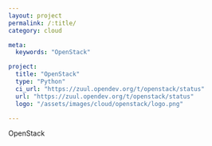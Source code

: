 ```yaml
---
layout: project
permalink: /:title/
category: cloud

meta:
  keywords: "OpenStack"

project:
  title: "OpenStack"
  type: "Python"
  ci_url: "https://zuul.opendev.org/t/openstack/status"
  url: "https://zuul.opendev.org/t/openstack/status"
  logo: "/assets/images/cloud/openstack/logo.png"

---
```

<p>OpenStack</p>
